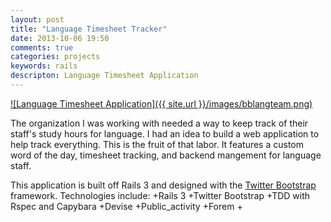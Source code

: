 ```yaml
---
layout: post
title: "Language Timesheet Tracker"
date: 2013-10-06 19:50
comments: true
categories: projects
keywords: rails
descripton: Language Timesheet Application
---
```

[![Language Timesheet Application]({{ site.url }}/images/bblangteam.png)](http://www.bblanguageteam.com)

The organization I was working with needed a way to keep track of their staff's study hours for language. I had an idea to build a web application to help track everything. This is the fruit of that labor. It features a custom word of the day, timesheet tracking, and backend mangement for language staff.
<!--more-->
This application is built off Rails 3 and designed with the [Twitter Bootstrap](http://www.getbootstrap.com) framework. 
Technologies include:
+Rails 3
+Twitter Bootstrap
+TDD with Rspec and Capybara
+Devise
+Public_activity
+Forem
+